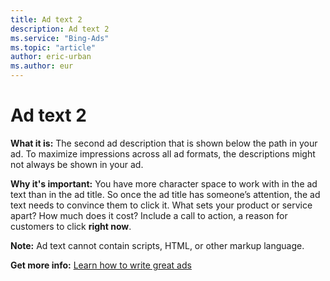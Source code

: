 ```yaml
---
title: Ad text 2
description: Ad text 2
ms.service: "Bing-Ads"
ms.topic: "article"
author: eric-urban
ms.author: eur
---
```


# Ad text 2

**What it is:**        The second ad description that is shown below the path in your ad. To maximize impressions across all ad formats, the descriptions might not always be shown in your ad.

**Why it's important:**        You have more character space to work with in the ad text than in the ad title. So once the ad title has someone’s attention, the ad text needs to convince them to click it. What sets your product or service apart? How much does it cost? Include a call to action, a reason for customers to click **right now**.

**Note:** 	   Ad text cannot contain scripts, HTML, or other markup language.

**Get more info:**     [Learn how to write great ads](../hlp_BA_CONC_AboutWritingEffectiveAds.md)


